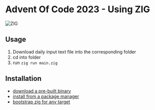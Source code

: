 # Advent Of Code 2023 - Using ZIG

![ZIG](https://ziglang.org/img/zig-logo-dynamic.svg)

## Usage

1. Download daily input text file into the corresponding folder
2. cd into folder
3. run `zig run main.zig`

## Installation

 * [download a pre-built binary](https://ziglang.org/download/)
 * [install from a package manager](https://github.com/ziglang/zig/wiki/Install-Zig-from-a-Package-Manager)
 * [bootstrap zig for any target](https://github.com/ziglang/zig-bootstrap)

